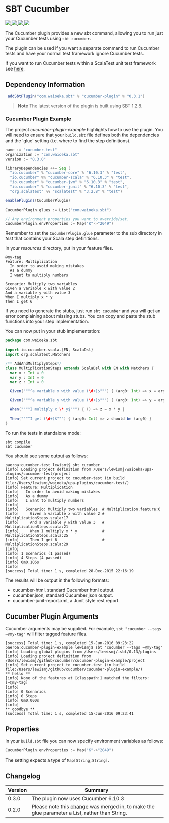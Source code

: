 # SBT Cucumber

<p align="left">
<a href="https://travis-ci.org/sbt/sbt-cucumber">
<img src="https://travis-ci.org/sbt/sbt-cucumber.svg?branch=master"/>
</a>
<a href="https://search.maven.org/#search%7Cga%7C1%7Ca%3A%22cucumber-plugin%22">
<img src="https://maven-badges.herokuapp.com/maven-central/com.waioeka.sbt/cucumber-plugin/badge.svg"/>
</a>
<a href="https://waffle.io/lewismj/cucumber">
<img src="https://badge.waffle.io/lewismj/cucumber.svg?columns=In%20Progress,Done&style=flat-square">
</a>
<a href="https://gitter.im/lewismj/cucumber">
<img src="https://badges.gitter.im/Join%20Chat.svg">
</a>
</p>

The Cucumber plugin provides a new sbt command, allowing you to run just your Cucumber tests using `sbt cucumber`.

The plugin can be used if you want a separate command to run Cucumber tests and have your normal test framework ignore Cucumber tests.

If you want to run Cucumber tests within a ScalaTest unit test framework see [here](https://github.com/lewismj/cucumber).

## Dependency Information

```scala
 addSbtPlugin("com.waioeka.sbt" % "cucumber-plugin" % "0.3.1")
```

> **Note** The latest version of the plugin is built using SBT 1.2.8.

### Cucumber Plugin Example

The project _cucumber-plugin-example_ highlights how to use the plugin. You will need to ensure that your `build.sbt` file defines both the dependencies and the 'glue' setting (i.e. where to find the step definitions).

```scala
name := "cucumber-test"
organization := "com.waioeka.sbt"
version := "0.3.0"

libraryDependencies ++= Seq (
  "io.cucumber" % "cucumber-core" % "6.10.3" % "test",
  "io.cucumber" %% "cucumber-scala" % "6.10.3" % "test",
  "io.cucumber" % "cucumber-jvm" % "6.10.3" % "test",
  "io.cucumber" % "cucumber-junit" % "6.10.3" % "test",
  "org.scalatest" %% "scalatest" % "3.2.8" % "test")

enablePlugins(CucumberPlugin)

CucumberPlugin.glues := List("com.waioeka.sbt")

// Any environment properties you want to override/set.
CucumberPlugin.envProperties := Map("K"->"2049")
```

Remember to set the `CucumberPlugin.glue` parameter to the sub directory in *test* that contains your Scala step definitions.

In your *resources* directory, put in your feature files.

```feature
@my-tag
Feature: Multiplication
  In order to avoid making mistakes
  As a dummy
  I want to multiply numbers

Scenario: Multiply two variables
Given a variable x with value 2
And a variable y with value 3
When I multiply x * y
Then I get 6
```

If you need to generate the stubs, just run `sbt cucumber` and you will get an error complaining about missing stubs. You can copy and paste the stub functions into your step implementation.

You can now put in your stub implementation:

```scala
package com.waioeka.sbt

import io.cucumber.scala.{EN, ScalaDsl}
import org.scalatest.Matchers

/** AddAndMultiplySteps*/
class MultiplicationSteps extends ScalaDsl with EN with Matchers {
  var x : Int = 0
  var y : Int = 0
  var z : Int = 0

  Given("""^a variable x with value (\d+)$""") { (arg0: Int) => x = arg0 }

  Given("""^a variable y with value (\d+)$""") { (arg0: Int) => y = arg0 }

  When("""^I multiply x \* y$""") { () => z = x * y }

  Then("""^I get (\d+)$""") { (arg0: Int) => z should be (arg0) }
}
```

To run the tests in standalone mode:

```shell
sbt compile
sbt cucumber
```

You should see some output as follows:

```shell
paeroa:cucumber-test lewismj$ sbt cucumber
[info] Loading project definition from /Users/lewismj/waioeka/upa-plugins/cucumber-test/project
[info] Set current project to cucumber-test (in build file:/Users/lewismj/waioeka/upa-plugins/cucumber-test/)
[info] Feature: Multiplication
[info]   In order to avoid making mistakes
[info]   As a dummy
[info]   I want to multiply numbers
[info]
[info]   Scenario: Multiply two variables  # Multiplication.feature:6
[info]     Given a variable x with value 2 # MultiplicationSteps.scala:17
[info]     And a variable y with value 3   # MultiplicationSteps.scala:21
[info]     When I multiply x * y           # MultiplicationSteps.scala:25
[info]     Then I get 6                    # MultiplicationSteps.scala:29
[info]
[info] 1 Scenarios (1 passed)
[info] 4 Steps (4 passed)
[info] 0m0.106s
[info]
[success] Total time: 1 s, completed 28-Dec-2015 22:16:19
 ```

The results will be output in the following formats:

- cucumber-html, standard Cucumber html output.
- cucumber.json, standard Cucumber json output.
- cucumber-junit-report.xml, a Junit style rest report.

## Cucumber Plugin Arguments

Cucumber arguments may be supplied. For example, `sbt "cucumber --tags ~@my-tag"` will filter tagged feature files.

```shell
[success] Total time: 1 s, completed 15-Jun-2016 09:23:22
paeroa:cucumber-plugin-example lewismj$ sbt "cucumber --tags ~@my-tag"
[info] Loading global plugins from /Users/lewismj/.sbt/0.13/plugins
[info] Loading project definition from /Users/lewismj/github/cucumber/cucumber-plugin-example/project
[info] Set current project to cucumber-test (in build file:/Users/lewismj/github/cucumber/cucumber-plugin-example/)
** hello **
[info] None of the features at [classpath:] matched the filters: [~@my-tag]
[info]
[info] 0 Scenarios
[info] 0 Steps
[info] 0m0.000s
[info]
** goodbye **
[success] Total time: 1 s, completed 15-Jun-2016 09:23:41
```

## Properties

In your `build.sbt` file you can now specify environment variables as follows:

```scala
CucumberPlugin.envProperties := Map("K"->"2049")
```

The setting expects a type of `Map[String,String]`.

## Changelog

| Version | Summary                                                                                                                                           |
|---------|---------------------------------------------------------------------------------------------------------------------------------------------------|
| 0.3.0   | The plugin now uses Cucumber 6.10.3                                                                                                               |
| 0.2.0   | Please note this [change](https://github.com/sbt/sbt-cucumber/pull/4/files) was merged in, to make the glue parameter a List, rather than String. |
